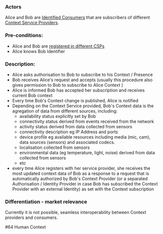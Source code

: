 ### Actors

Alice and Bob are [Identified Consumers](https://github.com/reTHINK-project/use-cases/blob/master/docs/D1.1/business-models/business-roles.md#identified-service-consumer) that are subscribers of different [Context Service Providers](https://github.com/reTHINK-project/use-cases/blob/master/docs/D1.1/business-models/business-roles.md#communication-service-provider).
### Pre-conditions:
- Alice and Bob are [registered in different CSPs](https://github.com/reTHINK-project/use-cases/blob/master/docs/User%20Authentication%20and%20Registration.md) 
- Alice knows Bob Identifier
### Description:
- Alice asks authorisation to Bob to subscribe to his Context / Presence
- Bob receives Alice's request and accepts (usually this procedure also gives permission to Bob to subscribe to Alice Context )
- Alice is informed Bob has accepted her subscription and receives current Bob context
- Every time Bob's Context change is published, Alice is notified
- Depending on the Context Service provided, Bob's Context data is the agregation of data from different sources, including:
  - availability status explicitly set by Bob
  - connectivity status derived from events received from the network
  - activity status derived from data collected from sensors
  - connectivity description eg IP Address and ports
  - device profile eg available resources including media (mic, cam), data sources (sensors) and associated codecs.
  - localisation collected from sensors
  - environmental data (eg temperature, light, noise) derived from data collected from sensors
  - etc
- every time Alice registers with her service provider, she receives the most updated context data of Bob as a response to a request that is automatically authorized by Bob's Context Provider (or a separated Authorisation / Identity Provider in case Bob has subscribed the Context Provider with an external Identity) as set with the Context subscription
### Differentiation - market relevance

Currently it is not possible, seamless interoperability between Context providers and consumers.

#64 Human Context

